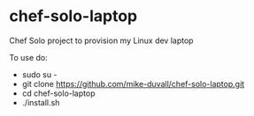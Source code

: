 chef-solo-laptop
================

Chef Solo project to provision my Linux dev laptop

To use do:

* sudo su -
* git clone https://github.com/mike-duvall/chef-solo-laptop.git
* cd chef-solo-laptop
* ./install.sh

